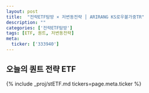 ```yaml
---
layout: post
title:  "전략ETF탐방 × 저변동전략 │ ARIRANG KS로우볼가중TR"
description: ""
categories: ['전략ETF탐방']
tags: [ETF, 퀀트, 저변동전략]
meta:
  ticker: ['333940']
---
```


## 오늘의 퀀트 전략 ETF

{% include _proj/stETF.md tickers=page.meta.ticker %}